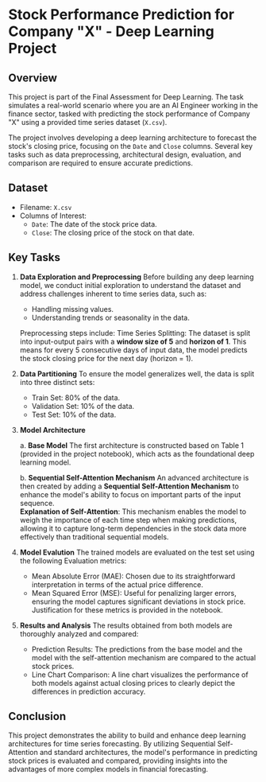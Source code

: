 # Stock Performance Prediction for Company "X" - Deep Learning Project

## Overview
This project is part of the Final Assessment for Deep Learning. The task simulates a real-world scenario where you are an AI Engineer working in the finance sector, tasked with predicting the stock performance of Company "X" using a provided time series dataset (`X.csv`).

The project involves developing a deep learning architecture to forecast the stock's closing price, focusing on the `Date` and `Close` columns. Several key tasks such as data preprocessing, architectural design, evaluation, and comparison are required to ensure accurate predictions.

## Dataset
- Filename: `X.csv`
- Columns of Interest:
  - `Date`: The date of the stock price data.
  - `Close`: The closing price of the stock on that date.

## Key Tasks
1. **Data Exploration and Preprocessing**
Before building any deep learning model, we conduct initial exploration to understand the dataset and address challenges inherent to time series data, such as:
    - Handling missing values.
    - Understanding trends or seasonality in the data. <br>

    Preprocessing steps include:
    Time Series Splitting: The dataset is split into input-output pairs with a **window size of 5** and **horizon of 1**. This means for every 5 consecutive days of input data, the model predicts the stock closing price for the next day (horizon = 1).

2. **Data Partitioning**
To ensure the model generalizes well, the data is split into three distinct sets:
    - Train Set: 80% of the data.
    - Validation Set: 10% of the data.
    - Test Set: 10% of the data.

3. **Model Architecture**

    a. **Base Model**
  The first architecture is constructed based on Table 1 (provided in the project notebook), which acts as the foundational deep learning model.
  
    b. **Sequential Self-Attention Mechanism**
  An advanced architecture is then created by adding a **Sequential Self-Attention Mechanism** to enhance the model's ability to focus on important parts of the input sequence. <br>
      **Explanation of Self-Attention**: This mechanism enables the model to weigh the importance of each time step when making predictions, allowing it to capture long-term dependencies in the stock data more effectively than traditional sequential models.

4. **Model Evalution**
The trained models are evaluated on the test set using the following Evaluation metrics:
    - Mean Absolute Error (MAE): Chosen due to its straightforward interpretation in terms of the actual price difference.
    - Mean Squared Error (MSE): Useful for penalizing larger errors, ensuring the model captures significant deviations in stock price.
  Justification for these metrics is provided in the notebook.

5.  **Results and Analysis**
The results obtained from both models are thoroughly analyzed and compared:
    - Prediction Results: The predictions from the base model and the model with the self-attention mechanism are compared to the actual stock prices.
    - Line Chart Comparison: A line chart visualizes the performance of both models against actual closing prices to clearly depict the differences in prediction accuracy.

## Conclusion
This project demonstrates the ability to build and enhance deep learning architectures for time series forecasting. By utilizing Sequential Self-Attention and standard architectures, the model's performance in predicting stock prices is evaluated and compared, providing insights into the advantages of more complex models in financial forecasting.
